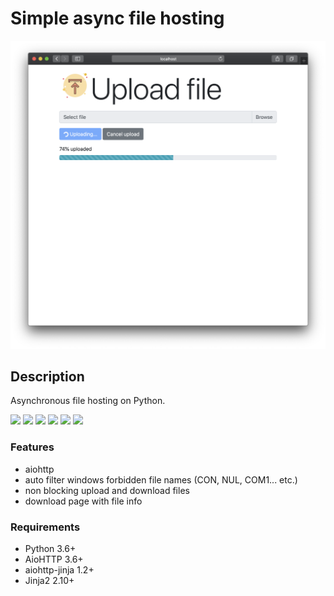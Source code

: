 # **Simple async file hosting**


![main window](img/main.png?raw=true)


## Description

Asynchronous file hosting on Python.


![](https://img.shields.io/badge/Platform-windows%20%7C%20os--x%20%7C%20linux-orange)
![](https://img.shields.io/badge/Python-3.6%20%7C%203.7%20%7C%203.8-green)
![](https://img.shields.io/badge/AioHTTP-3.6.2-blue)
![](https://img.shields.io/badge/aiohttp_jinja-1.2.1-blue)
![](https://img.shields.io/badge/Jinja2-2.10.1-blue)
![](https://img.shields.io/badge/version-0.0.1-yellowgreen)


### Features

- aiohttp
- auto filter windows forbidden file names (CON, NUL, COM1...  etc.)
- non blocking upload and download files
- download page with file info

### Requirements

- Python 3.6+
- AioHTTP 3.6+
- aiohttp-jinja 1.2+
- Jinja2 2.10+ 